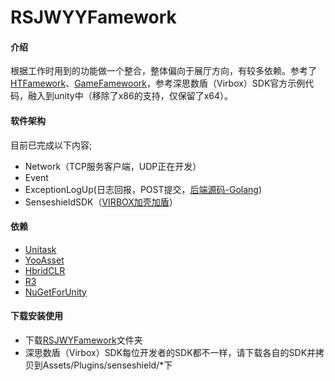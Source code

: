 # RSJWYYFamework

#### 介绍
根据工作时用到的功能做一个整合，整体偏向于展厅方向，有较多依赖。参考了[HTFamework](https://gitee.com/SaiTingHu/HTFramework)、[GameFamewoork](http://https://gitee.com/jiangyin/GameFramework)，参考深思数盾（Virbox）SDK官方示例代码，融入到unity中（移除了x86的支持，仅保留了x64）。

#### 软件架构
目前已完成以下内容;
- Network（TCP服务客户端，UDP正在开发）
- Event
- ExceptionLogUp(日志回报，POST提交，[后端源码-Golang](https://gitee.com/RSJWY/rsjwyyfamework/tree/master/RSJWYFameworkExceptionLogServer))
- SenseshieldSDK（[VIRBOX加壳加盾](https://lm.virbox.com/?keyword={baidu-Virbox}&bd_vid=10350612851266965818)）


#### 依赖
- [Unitask](https://github.com/Cysharp/UniTask)
- [YooAsset](https://github.com/tuyoogame/YooAsset)
- [HbridCLR](https://github.com/focus-creative-games/hybridclr_unity)
- [R3](https://github.com/Cysharp/R3.git)
- [NuGetForUnity](https://github.com/GlitchEnzo/NuGetForUnity)

#### 下载安装使用
- 下载[RSJWYFamework](https://gitee.com/RSJWY/rsjwyfamework/tree/master/RSJWYFamework)文件夹
- 深思数盾（Virbox）SDK每位开发者的SDK都不一样，请下载各自的SDK并拷贝到Assets/Plugins/senseshield/*下

